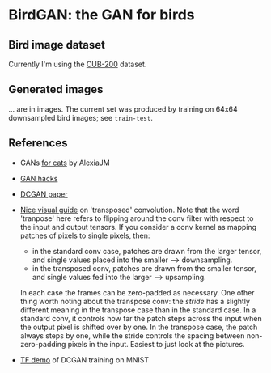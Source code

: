 # BirdGAN: the GAN for birds

## Bird image dataset
Currently I'm using the [CUB-200][cub-200] dataset.

## Generated images
... are in images. The current set was produced by training on 64x64 downsampled
bird images; see `train-test`.

## References
* GANs [for cats][catgan] by AlexiaJM
* [GAN hacks][ganhacks]
* [DCGAN paper][dcgan]
* [Nice visual guide][conv vis] on 'transposed' convolution. Note that the word 'tranpose' here refers to flipping around the conv filter with respect to the input and output tensors. If you consider a conv kernel as mapping patches of pixels to single pixels, then:
  * in the standard conv case, patches are drawn from the larger tensor, and single values placed into the smaller --> downsampling.
  * in the transposed conv, patches are drawn from the smaller tensor, and single values fed into the larger --> upsampling.

  In each case the frames can be zero-padded as necessary.
  One other thing worth noting about the transpose conv: the *stride* has a slightly different meaning in the transpose case than in the standard case. In a standard conv, it controls how far the patch steps across the input when the output pixel is shifted over by one. In the transpose case, the patch always steps by one, while the stride controls the spacing between non-zero-padding pixels in the input. Easiest to just look at the pictures.

* [TF demo][tf DCGAN] of DCGAN training on MNIST

[ganhacks]: https://github.com/soumith/ganhacks
[catgan]: https://github.com/AlexiaJM/Deep-learning-with-cats
[dcgan]: https://arxiv.org/pdf/1511.06434.pdf
[conv vis]: https://github.com/vdumoulin/conv_arithmetic
[tf DCGAN]: https://github.com/tensorflow/tensorflow/blob/r1.13/tensorflow/contrib/eager/python/examples/generative_examples/dcgan.ipynb
[cub-200]: http://www.vision.caltech.edu/visipedia/CUB-200.html
